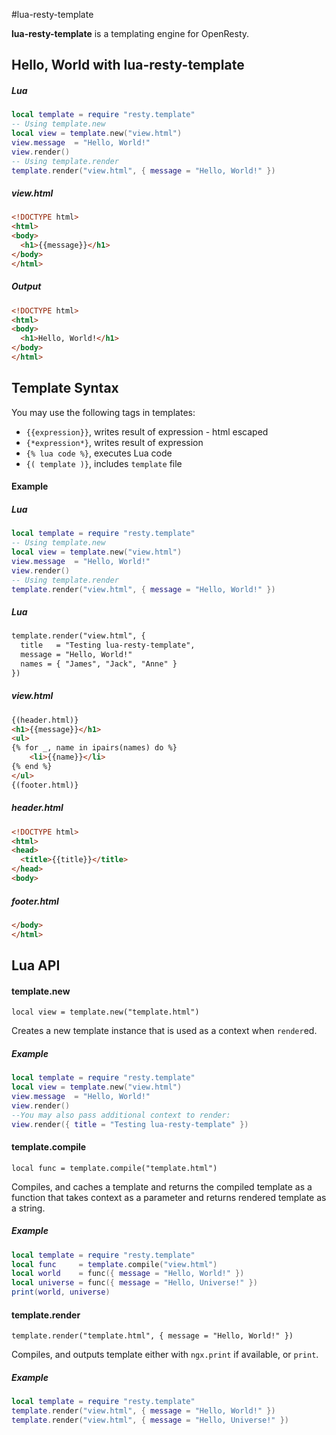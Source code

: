 #lua-resty-template

**lua-resty-template** is a templating engine for OpenResty.

## Hello, World with lua-resty-template

##### Lua

```lua
local template = require "resty.template"
-- Using template.new
local view = template.new("view.html")
view.message  = "Hello, World!"
view.render()
-- Using template.render
template.render("view.html", { message = "Hello, World!" })
```

##### view.html

```html
<!DOCTYPE html>
<html>
<body>
  <h1>{{message}}</h1>
</body>
</html>
```

##### Output

```html
<!DOCTYPE html>
<html>
<body>
  <h1>Hello, World!</h1>
</body>
</html>
```

## Template Syntax

You may use the following tags in templates:

* `{{expression}}`, writes result of expression - html escaped
* `{*expression*}`, writes result of expression 
* `{% lua code %}`, executes Lua code
* `{( template )}`, includes `template` file

#### Example

##### Lua

```lua
local template = require "resty.template"
-- Using template.new
local view = template.new("view.html")
view.message  = "Hello, World!"
view.render()
-- Using template.render
template.render("view.html", { message = "Hello, World!" })
```

##### Lua

```html
template.render("view.html", {
  title   = "Testing lua-resty-template",
  message = "Hello, World!"
  names = { "James", "Jack", "Anne" }
})
```

##### view.html

```html
{(header.html)}
<h1>{{message}}</h1>
<ul>
{% for _, name in ipairs(names) do %}
    <li>{{name}}</li>
{% end %}
</ul>
{(footer.html)}
```

##### header.html

```html
<!DOCTYPE html>
<html>
<head>
  <title>{{title}}</title>
</head>
<body>
```

##### footer.html

```html
</body>
</html>
```

## Lua API

#### template.new

`local view = template.new("template.html")`

Creates a new template instance that is used as a context when `render`ed.

##### Example

```lua
local template = require "resty.template"
local view = template.new("view.html")
view.message  = "Hello, World!"
view.render()
--You may also pass additional context to render:
view.render({ title = "Testing lua-resty-template" })
```

#### template.compile

`local func = template.compile("template.html")`

Compiles, and caches a template and returns the compiled template as a function that takes context as a parameter and returns rendered template as a string.

##### Example

```lua
local template = require "resty.template"
local func     = template.compile("view.html")
local world    = func({ message = "Hello, World!" })
local universe = func({ message = "Hello, Universe!" })
print(world, universe)
```

#### template.render

`template.render("template.html", { message = "Hello, World!" })`

Compiles, and outputs template either with `ngx.print` if available, or `print`.

##### Example

```lua
local template = require "resty.template"
template.render("view.html", { message = "Hello, World!" })
template.render("view.html", { message = "Hello, Universe!" })
```
